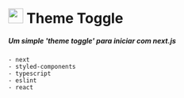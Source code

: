 # <img src="https://user-images.githubusercontent.com/88716893/170414207-a2be26ac-df99-4456-ad27-d01f1428426a.png" width="30px"> Theme Toggle

##### **Um simple 'theme toggle' para iniciar com next.js**

    - next
    - styled-components
    - typescript
    - eslint
    - react

